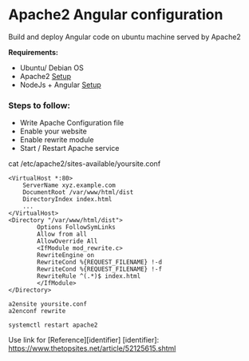 # Apache2 Angular configuration
Build and deploy Angular code on ubuntu machine served by Apache2

**Requirements:**

- Ubuntu/ Debian OS
- Apache2 [Setup][Apache2-Setup]
- NodeJs + Angular [Setup][Angular-Setup] 

[Angular-Setup]: https://www.howtoforge.com/how-to-install-angular-on-ubuntu-2004/

[Apache2-Setup]: https://www.digitalocean.com/community/tutorials/how-to-install-the-apache-web-server-on-ubuntu-18-04

### Steps to follow:

- Write Apache Configuration file
- Enable your website
- Enable rewrite module
- Start / Restart Apache service


cat /etc/apache2/sites-available/yoursite.conf

```
<VirtualHost *:80>
	ServerName xyz.example.com
	DocumentRoot /var/www/html/dist
	DirectoryIndex index.html
	...
</VirtualHost>
<Directory "/var/www/html/dist">
        Options FollowSymLinks
        Allow from all
        AllowOverride All
        <IfModule mod_rewrite.c>
        RewriteEngine on
        RewriteCond %{REQUEST_FILENAME} !-d
        RewriteCond %{REQUEST_FILENAME} !-f
        RewriteRule ^(.*)$ index.html
        </IfModule>
</Directory>
```

```
a2ensite yoursite.conf
a2enconf rewrite
```

```
systemctl restart apache2
```

Use link for [Reference][identifier]
[identifier]: https://www.thetopsites.net/article/52125615.shtml